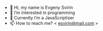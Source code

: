 - 👋 Hi, my name is Evgeny Svirin
- 👀 I’m interested in programming
- 🌱 Currently I’m a JavaScriptizer
- 📫 How to reach me? < esvirin@mail.com >

<!---
esvirin/esvirin is a ✨ special ✨ repository because its `README.md` (this file) appears on your GitHub profile.
You can click the Preview link to take a look at your changes.
--->
